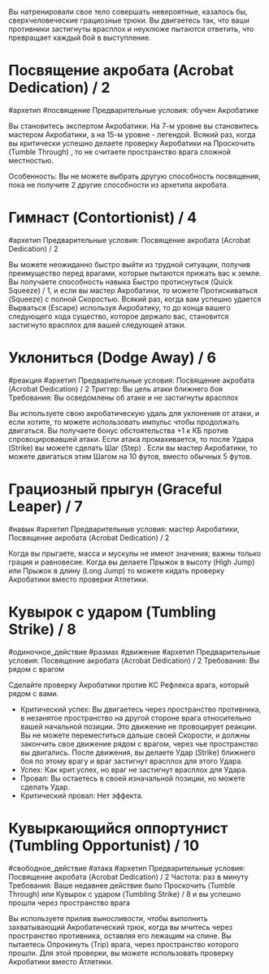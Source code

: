 Вы натренировали свое тело совершать невероятные, казалось бы, сверхчеловеческие грациозные трюки. Вы двигаетесь так, что ваши противники застигнуты врасплох и неуклюже пытаются ответить, что превращает каждый бой в выступление.

# Посвящение акробата (Acrobat Dedication) / 2
#архетип #посвящение
Предварительные условия: обучен Акробатике

Вы становитесь экспертом Акробатики. На 7-м уровне вы становитесь мастером Акробатики, а на 15-м уровне - легендой. Всякий раз, когда вы критически успешно делаете проверку Акробатики на Проскочить (Tumble Through) , то не считаете пространство врага сложной местностью.

Особенность: Вы не можете выбрать другую способность посвящения, пока не получите 2 другие способности из архетипа акробата.

# Гимнаст (Contortionist) / 4
#архетип
Предварительные условия: Посвящение акробата (Acrobat Dedication) / 2

Вы можете неожиданно быстро выйти из трудной ситуации, получив преимущество перед врагами, которые пытаются прижать вас к земле. Вы получаете способность навыка Быстро протиснуться (Quick Squeeze) / 1, и если вы мастер Акробатики, то можете Протискиваться (Squeeze) с полной Скоростью. Всякий раз, когда вам успешно удается Вырваться (Escape) используя Акробатику, то до конца вашего следующего хода существо, которое держало вас, становится застигнуто врасплох для вашей следующей атаки.

# Уклониться (Dodge Away) / 6
#реакция #архетип
Предварительные условия: Посвящение акробата (Acrobat Dedication) / 2
Триггер: Вы цель атаки ближнего боя
Требования: Вы осведомлены об атаке и не застигнуты врасплох

Вы используете свою акробатическую удаль для уклонения от атаки, и если хотите, то можете использовать импульс чтобы продолжать двигаться. Вы получаете бонус обстоятельства +1 к КБ против спровоцировавшей атаки. Если атака промахивается, то после Удара (Strike) вы можете сделать Шаг (Step) . Если вы мастер Акробатики, то можете двигаться этим Шагом на 10 футов, вместо обычных 5 футов.

# Грациозный прыгун (Graceful Leaper) / 7
#навык #архетип
Предварительные условия: мастер Акробатики, Посвящение акробата (Acrobat Dedication) / 2

Когда вы прыгаете, масса и мускулы не имеют значения; важны только грация и равновесие. Когда вы делаете Прыжок в высоту (High Jump) или Прыжок в длину (Long Jump) то можете кидать проверку Акробатики вместо проверки Атлетики.

# Кувырок с ударом (Tumbling Strike) / 8
#одиночное_действие #размах #движение #архетип
Предварительные условия: Посвящение акробата (Acrobat Dedication) / 2
Требования: Вы рядом с врагом

Сделайте проверку Акробатики против КС Рефлекса врага, который рядом с вами.

- Критический успех: Вы двигаетесь через пространство противника, в незанятое пространство на другой стороне врага относительно вашей начальной позиции. Это движение не провоцирует реакции. Вы не можете переместиться дальше своей Скорости, и должны закончить свое движение рядом с врагом, через чье пространство вы двигались. После движения, вы делаете Удар (Strike) ближнего боя по этому врагу и враг застигнут врасплох для этого Удара.
- Успех: Как крит.успех, но враг не застигнут врасплох для Удара.
- Провал: Вы остаетесь в своей изначальной позиции, но можете сделать Удар.
- Критический провал: Нет эффекта.

# Кувыркающийся оппортунист (Tumbling Opportunist) / 10
#свободное_действие #атака #архетип
Предварительные условия: Посвящение акробата (Acrobat Dedication) / 2
Частота: раз в минуту
Требования: Ваше недавнее действие было Проскочить (Tumble Through) или Кувырок с ударом (Tumbling Strike) / 8 и вы успешно прошли через пространство врага

Вы используете прилив выносливости, чтобы выполнить захватывающий Акробатический трюк, когда вы мчитесь через пространство противника, оставляя его лежащим на спине. Вы пытаетесь Опрокинуть (Trip) врага, через пространство которого прошли. Для этой проверки, вы можете использовать проверку Акробатики вместо Атлетики.